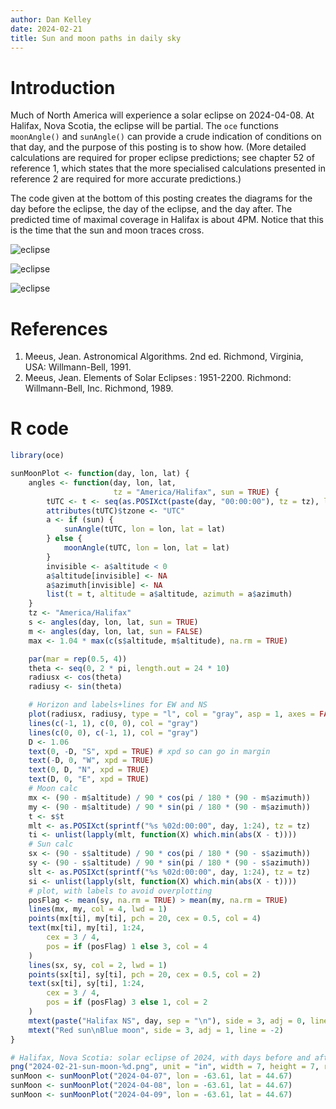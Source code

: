 ```yaml
---
author: Dan Kelley
date: 2024-02-21
title: Sun and moon paths in daily sky
---
```


# Introduction

Much of North America will experience a solar eclipse on 2024-04-08. At
Halifax, Nova Scotia, the eclipse will be partial.  The `oce` functions
`moonAngle()` and `sunAngle()` can provide a crude indication of conditions on
that day, and the purpose of this posting is to show how.  (More detailed
calculations are required for proper eclipse predictions; see chapter 52 of
reference 1, which states that the  more specialised calculations presented in
reference 2 are required for more accurate predictions.)

The code given at the bottom of this posting creates the diagrams for the day
before the eclipse, the day of the eclipse, and the day after. The predicted
time of maximal coverage in Halifax is about 4PM. Notice that this is the
time that the sun and moon traces cross.

![eclipse](/dek_blog/docs/assets/images/2014-03-21-sun-moon-1.png)

![eclipse](/dek_blog/docs/assets/images/2014-03-21-sun-moon-2.png)

![eclipse](/dek_blog/docs/assets/images/2014-03-21-sun-moon-3.png)

# References

1. Meeus, Jean. Astronomical Algorithms. 2nd ed. Richmond, Virginia, USA:
   Willmann-Bell, 1991.
2. Meeus, Jean. Elements of Solar Eclipses : 1951-2200. Richmond:
   Willmann-Bell, Inc. Richmond, 1989.


# R code

```R
library(oce)

sunMoonPlot <- function(day, lon, lat) {
    angles <- function(day, lon, lat,
                       tz = "America/Halifax", sun = TRUE) {
        tUTC <- t <- seq(as.POSIXct(paste(day, "00:00:00"), tz = tz), length.out = 240, by = "6 min")
        attributes(tUTC)$tzone <- "UTC"
        a <- if (sun) {
            sunAngle(tUTC, lon = lon, lat = lat)
        } else {
            moonAngle(tUTC, lon = lon, lat = lat)
        }
        invisible <- a$altitude < 0
        a$altitude[invisible] <- NA
        a$azimuth[invisible] <- NA
        list(t = t, altitude = a$altitude, azimuth = a$azimuth)
    }
    tz <- "America/Halifax"
    s <- angles(day, lon, lat, sun = TRUE)
    m <- angles(day, lon, lat, sun = FALSE)
    max <- 1.04 * max(c(s$altitude, m$altitude), na.rm = TRUE)

    par(mar = rep(0.5, 4))
    theta <- seq(0, 2 * pi, length.out = 24 * 10)
    radiusx <- cos(theta)
    radiusy <- sin(theta)

    # Horizon and labels+lines for EW and NS
    plot(radiusx, radiusy, type = "l", col = "gray", asp = 1, axes = FALSE, xlab = "", ylab = "")
    lines(c(-1, 1), c(0, 0), col = "gray")
    lines(c(0, 0), c(-1, 1), col = "gray")
    D <- 1.06
    text(0, -D, "S", xpd = TRUE) # xpd so can go in margin
    text(-D, 0, "W", xpd = TRUE)
    text(0, D, "N", xpd = TRUE)
    text(D, 0, "E", xpd = TRUE)
    # Moon calc
    mx <- (90 - m$altitude) / 90 * cos(pi / 180 * (90 - m$azimuth))
    my <- (90 - m$altitude) / 90 * sin(pi / 180 * (90 - m$azimuth))
    t <- s$t
    mlt <- as.POSIXct(sprintf("%s %02d:00:00", day, 1:24), tz = tz)
    ti <- unlist(lapply(mlt, function(X) which.min(abs(X - t))))
    # Sun calc
    sx <- (90 - s$altitude) / 90 * cos(pi / 180 * (90 - s$azimuth))
    sy <- (90 - s$altitude) / 90 * sin(pi / 180 * (90 - s$azimuth))
    slt <- as.POSIXct(sprintf("%s %02d:00:00", day, 1:24), tz = tz)
    si <- unlist(lapply(slt, function(X) which.min(abs(X - t))))
    # plot, with labels to avoid overplotting
    posFlag <- mean(sy, na.rm = TRUE) > mean(my, na.rm = TRUE)
    lines(mx, my, col = 4, lwd = 1)
    points(mx[ti], my[ti], pch = 20, cex = 0.5, col = 4)
    text(mx[ti], my[ti], 1:24,
        cex = 3 / 4,
        pos = if (posFlag) 1 else 3, col = 4
    )
    lines(sx, sy, col = 2, lwd = 1)
    points(sx[ti], sy[ti], pch = 20, cex = 0.5, col = 2)
    text(sx[ti], sy[ti], 1:24,
        cex = 3 / 4,
        pos = if (posFlag) 3 else 1, col = 2
    )
    mtext(paste("Halifax NS", day, sep = "\n"), side = 3, adj = 0, line = -2)
    mtext("Red sun\nBlue moon", side = 3, adj = 1, line = -2)
}

# Halifax, Nova Scotia: solar eclipse of 2024, with days before and after
png("2024-02-21-sun-moon-%d.png", unit = "in", width = 7, height = 7, res = 200)
sunMoon <- sunMoonPlot("2024-04-07", lon = -63.61, lat = 44.67)
sunMoon <- sunMoonPlot("2024-04-08", lon = -63.61, lat = 44.67)
sunMoon <- sunMoonPlot("2024-04-09", lon = -63.61, lat = 44.67)
```
